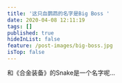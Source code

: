 ```yaml
---
title: '这只血鹦鹉的名字是Big Boss '
date: 2020-04-08 12:11:19
tags: []
published: true
hideInList: false
feature: /post-images/big-boss.jpg
isTop: false
---
```

和《合金装备》的Snake是一个名字呢...
